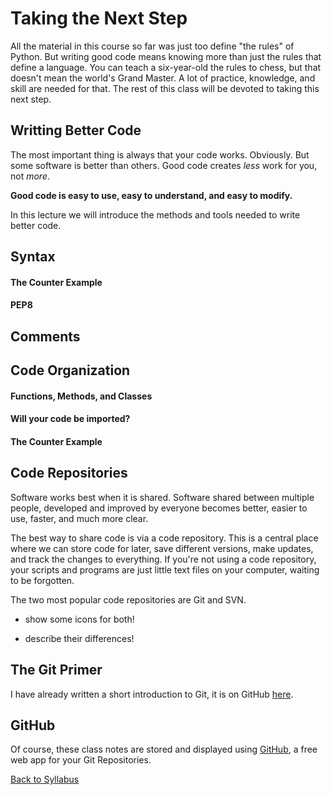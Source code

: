 # Taking the Next Step

All the material in this course so far was just too define "the rules" of Python. But writing good code means knowing more than just the rules that define a language. You can teach a six-year-old the rules to chess, but that doesn't mean the world's Grand Master. A lot of practice, knowledge, and skill are needed for that. The rest of this class will be devoted to taking this next step.

## Writting Better Code

The most important thing is always that your code works. Obviously. But some software is better than others. Good code creates *less* work for you, not *more*.

**Good code is easy to use, easy to understand, and easy to modify.**

In this lecture we will introduce the methods and tools needed to write better code.

## Syntax

#### The Counter Example

#### PEP8

## Comments

## Code Organization

#### Functions, Methods, and Classes

#### Will your code be imported?

#### The Counter Example

## Code Repositories

Software works best when it is shared. Software shared between multiple people, developed and improved by everyone becomes better, easier to use, faster, and much more clear.

The best way to share code is via a code repository. This is a central place where we can store code for later, save different versions, make updates, and track the changes to everything. If you're not using a code repository, your scripts and programs are just little text files on your computer, waiting to be forgotten.

The two most popular code repositories are Git and SVN.

 * show some icons for both!

 * describe their differences!

## The Git Primer

I have already written a short introduction to Git, it is on GitHub [here](https://gist.github.com/theJollySin/7a2ee80c05d073996d16).

## GitHub

Of course, these class notes are stored and displayed using [GitHub](https://help.github.com/articles/set-up-git/), a free web app for your Git Repositories.

[Back to Syllabus](../../README.md)
